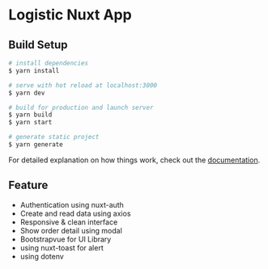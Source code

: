 # Logistic Nuxt App

## Build Setup

```bash
# install dependencies
$ yarn install

# serve with hot reload at localhost:3000
$ yarn dev

# build for production and launch server
$ yarn build
$ yarn start

# generate static project
$ yarn generate
```

For detailed explanation on how things work, check out the [documentation](https://nuxtjs.org).

## Feature

- Authentication using nuxt-auth
- Create and read data using axios
- Responsive & clean interface
- Show order detail using modal
- Bootstrapvue for UI Library
- using nuxt-toast for alert
- using dotenv
